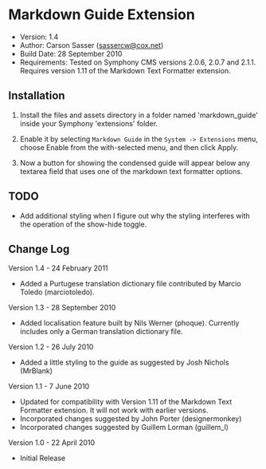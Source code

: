 Markdown Guide Extension
=======================

* Version: 1.4
* Author: Carson Sasser (sassercw@cox.net)
* Build Date: 28 September 2010
* Requirements: Tested on Symphony CMS versions 2.0.6, 2.0.7 and 2.1.1. Requires version 1.11 of the Markdown Text Formatter extension.

Installation
------------

1. Install the files and assets directory in a folder named 'markdown_guide' inside your Symphony 'extensions' folder.

2. Enable it by selecting `Markdown Guide` in the `System -> Extensions` menu, choose Enable from the with-selected menu, and then click Apply.

3. Now a button for showing the condensed guide will appear below any textarea field that uses one of the markdown text formatter options.

TODO
----

* Add additional styling when I figure out why the styling interferes with the operation of the show-hide toggle.

Change Log
----------

Version 1.4 - 24 February 2011

- Added a Purtugese translation dictionary file contributed by Marcio Toledo (marciotoledo).

Version 1.3 - 28 September 2010

- Added localisation feature built by Nils Werner (phoque). Currently includes only a German translation dictionary file.

Version 1.2 - 26 July 2010

- Added a little styling to the guide as suggested by Josh Nichols (MrBlank)

Version 1.1 - 7 June 2010

- Updated for compatibility with Version 1.11 of the Markdown Text Formatter extension. It will not work with earlier versions.
- Incorporated changes suggested by John Porter (designermonkey)
- Incorporated changes suggested by Guillem Lorman (guillem_l)

Version 1.0 - 22 April 2010

- Initial Release


